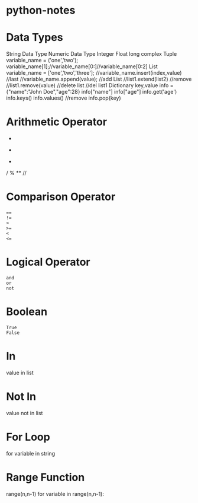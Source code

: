 # python-notes
# Data Types
  String Data Type
  Numeric Data Type
    Integer
    Float
    long
    complex
  Tuple variable_name = ('one','two');
        variable_name[1];//variable_name[0:]//variable_name[0:2]
  List  variable_name = ['one','two','three'];
        //variable_name.insert(index,value)
        //last
        //variable_name.append(value);
        //add List
        //list1.extend(list2)
        //remove
        //list1.remove(value)
        //delete list
        //del list1
  Dictionary  key,value
        info = {"name":"John Doe","age":28}
        info["name"]
        info["age"]
        info.get('age')
        info.keys()
        info.values()
        //remove
        info.pop(key)
# Arithmetic Operator
  +
  -
  *
  /
  %
  **
  //
  
# Comparison Operator
    ==
    !=
    >
    >=
    <
    <=
# Logical Operator
    and
    or
    not
# Boolean
    True
    False
# In
value in list
# Not In
value not in list
# For Loop
for variable in string
# Range Function
range(n,n-1)
for variable in range(n,n-1):
